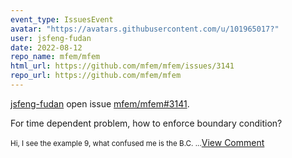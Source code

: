 ```yaml
---
event_type: IssuesEvent
avatar: "https://avatars.githubusercontent.com/u/101965017?"
user: jsfeng-fudan
date: 2022-08-12
repo_name: mfem/mfem
html_url: https://github.com/mfem/mfem/issues/3141
repo_url: https://github.com/mfem/mfem
---
```


<a href='https://github.com/jsfeng-fudan' target='_blank'>jsfeng-fudan</a> open issue <a href='https://github.com/mfem/mfem/issues/3141' target='_blank'>mfem/mfem#3141</a>.

<p>For time dependent problem, how to enforce boundary condition?</p><small>Hi, I see the example 9,  what confused me is the B.C....</small><a href='https://github.com/mfem/mfem/issues/3141' target='_blank'>View Comment</a>